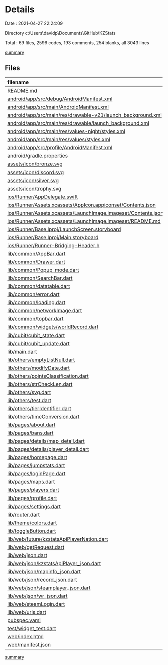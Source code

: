 # Details

Date : 2021-04-27 22:24:09

Directory c:\Users\davidp\Documents\GitHub\KZStats

Total : 69 files,  2596 codes, 193 comments, 254 blanks, all 3043 lines

[summary](results.md)

## Files
| filename | language | code | comment | blank | total |
| :--- | :--- | ---: | ---: | ---: | ---: |
| [README.md](/README.md) | Markdown | 2 | 0 | 3 | 5 |
| [android/app/src/debug/AndroidManifest.xml](/android/app/src/debug/AndroidManifest.xml) | XML | 4 | 3 | 1 | 8 |
| [android/app/src/main/AndroidManifest.xml](/android/app/src/main/AndroidManifest.xml) | XML | 30 | 11 | 1 | 42 |
| [android/app/src/main/res/drawable-v21/launch_background.xml](/android/app/src/main/res/drawable-v21/launch_background.xml) | XML | 4 | 7 | 2 | 13 |
| [android/app/src/main/res/drawable/launch_background.xml](/android/app/src/main/res/drawable/launch_background.xml) | XML | 4 | 7 | 2 | 13 |
| [android/app/src/main/res/values-night/styles.xml](/android/app/src/main/res/values-night/styles.xml) | XML | 9 | 9 | 1 | 19 |
| [android/app/src/main/res/values/styles.xml](/android/app/src/main/res/values/styles.xml) | XML | 9 | 9 | 1 | 19 |
| [android/app/src/profile/AndroidManifest.xml](/android/app/src/profile/AndroidManifest.xml) | XML | 4 | 3 | 1 | 8 |
| [android/gradle.properties](/android/gradle.properties) | Properties | 3 | 0 | 1 | 4 |
| [assets/icon/bronze.svg](/assets/icon/bronze.svg) | XML | 39 | 1 | 0 | 40 |
| [assets/icon/discord.svg](/assets/icon/discord.svg) | XML | 1 | 0 | 0 | 1 |
| [assets/icon/silver.svg](/assets/icon/silver.svg) | XML | 39 | 1 | 0 | 40 |
| [assets/icon/trophy.svg](/assets/icon/trophy.svg) | XML | 60 | 1 | 1 | 62 |
| [ios/Runner/AppDelegate.swift](/ios/Runner/AppDelegate.swift) | Swift | 12 | 0 | 2 | 14 |
| [ios/Runner/Assets.xcassets/AppIcon.appiconset/Contents.json](/ios/Runner/Assets.xcassets/AppIcon.appiconset/Contents.json) | JSON | 122 | 0 | 1 | 123 |
| [ios/Runner/Assets.xcassets/LaunchImage.imageset/Contents.json](/ios/Runner/Assets.xcassets/LaunchImage.imageset/Contents.json) | JSON | 23 | 0 | 1 | 24 |
| [ios/Runner/Assets.xcassets/LaunchImage.imageset/README.md](/ios/Runner/Assets.xcassets/LaunchImage.imageset/README.md) | Markdown | 3 | 0 | 2 | 5 |
| [ios/Runner/Base.lproj/LaunchScreen.storyboard](/ios/Runner/Base.lproj/LaunchScreen.storyboard) | XML | 36 | 1 | 1 | 38 |
| [ios/Runner/Base.lproj/Main.storyboard](/ios/Runner/Base.lproj/Main.storyboard) | XML | 25 | 1 | 1 | 27 |
| [ios/Runner/Runner-Bridging-Header.h](/ios/Runner/Runner-Bridging-Header.h) | C++ | 1 | 0 | 1 | 2 |
| [lib/common/AppBar.dart](/lib/common/AppBar.dart) | Dart | 23 | 2 | 5 | 30 |
| [lib/common/Drawer.dart](/lib/common/Drawer.dart) | Dart | 90 | 0 | 6 | 96 |
| [lib/common/Popup_mode.dart](/lib/common/Popup_mode.dart) | Dart | 62 | 0 | 4 | 66 |
| [lib/common/SearchBar.dart](/lib/common/SearchBar.dart) | Dart | 87 | 2 | 7 | 96 |
| [lib/common/datatable.dart](/lib/common/datatable.dart) | Dart | 177 | 0 | 13 | 190 |
| [lib/common/error.dart](/lib/common/error.dart) | Dart | 36 | 0 | 2 | 38 |
| [lib/common/loading.dart](/lib/common/loading.dart) | Dart | 26 | 0 | 2 | 28 |
| [lib/common/networkImage.dart](/lib/common/networkImage.dart) | Dart | 16 | 0 | 2 | 18 |
| [lib/common/topbar.dart](/lib/common/topbar.dart) | Dart | 14 | 0 | 3 | 17 |
| [lib/common/widgets/worldRecord.dart](/lib/common/widgets/worldRecord.dart) | Dart | 33 | 0 | 2 | 35 |
| [lib/cubit/cubit_state.dart](/lib/cubit/cubit_state.dart) | Dart | 24 | 1 | 8 | 33 |
| [lib/cubit/cubit_update.dart](/lib/cubit/cubit_update.dart) | Dart | 41 | 0 | 12 | 53 |
| [lib/main.dart](/lib/main.dart) | Dart | 30 | 1 | 6 | 37 |
| [lib/others/emptyListNull.dart](/lib/others/emptyListNull.dart) | Dart | 3 | 0 | 1 | 4 |
| [lib/others/modifyDate.dart](/lib/others/modifyDate.dart) | Dart | 6 | 0 | 1 | 7 |
| [lib/others/pointsClassification.dart](/lib/others/pointsClassification.dart) | Dart | 29 | 0 | 2 | 31 |
| [lib/others/strCheckLen.dart](/lib/others/strCheckLen.dart) | Dart | 3 | 0 | 1 | 4 |
| [lib/others/svg.dart](/lib/others/svg.dart) | Dart | 17 | 0 | 4 | 21 |
| [lib/others/test.dart](/lib/others/test.dart) | Dart | 0 | 0 | 2 | 2 |
| [lib/others/tierIdentifier.dart](/lib/others/tierIdentifier.dart) | Dart | 20 | 0 | 6 | 26 |
| [lib/others/timeConversion.dart](/lib/others/timeConversion.dart) | Dart | 36 | 2 | 7 | 45 |
| [lib/pages/about.dart](/lib/pages/about.dart) | Dart | 13 | 0 | 3 | 16 |
| [lib/pages/bans.dart](/lib/pages/bans.dart) | Dart | 11 | 0 | 3 | 14 |
| [lib/pages/details/map_detail.dart](/lib/pages/details/map_detail.dart) | Dart | 156 | 4 | 8 | 168 |
| [lib/pages/details/player_detail.dart](/lib/pages/details/player_detail.dart) | Dart | 183 | 5 | 8 | 196 |
| [lib/pages/homepage.dart](/lib/pages/homepage.dart) | Dart | 273 | 10 | 8 | 291 |
| [lib/pages/jumpstats.dart](/lib/pages/jumpstats.dart) | Dart | 11 | 0 | 3 | 14 |
| [lib/pages/loginPage.dart](/lib/pages/loginPage.dart) | Dart | 8 | 0 | 3 | 11 |
| [lib/pages/maps.dart](/lib/pages/maps.dart) | Dart | 11 | 0 | 3 | 14 |
| [lib/pages/players.dart](/lib/pages/players.dart) | Dart | 11 | 0 | 3 | 14 |
| [lib/pages/profile.dart](/lib/pages/profile.dart) | Dart | 11 | 0 | 3 | 14 |
| [lib/pages/settings.dart](/lib/pages/settings.dart) | Dart | 47 | 0 | 5 | 52 |
| [lib/router.dart](/lib/router.dart) | Dart | 63 | 1 | 3 | 67 |
| [lib/theme/colors.dart](/lib/theme/colors.dart) | Dart | 8 | 0 | 2 | 10 |
| [lib/toggleButton.dart](/lib/toggleButton.dart) | Dart | 47 | 3 | 6 | 56 |
| [lib/web/future/kzstatsApiPlayerNation.dart](/lib/web/future/kzstatsApiPlayerNation.dart) | Dart | 24 | 1 | 2 | 27 |
| [lib/web/getRequest.dart](/lib/web/getRequest.dart) | Dart | 21 | 2 | 3 | 26 |
| [lib/web/json.dart](/lib/web/json.dart) | Dart | 5 | 0 | 1 | 6 |
| [lib/web/json/kzstatsApiPlayer_json.dart](/lib/web/json/kzstatsApiPlayer_json.dart) | Dart | 61 | 3 | 6 | 70 |
| [lib/web/json/mapinfo_json.dart](/lib/web/json/mapinfo_json.dart) | Dart | 38 | 3 | 6 | 47 |
| [lib/web/json/record_json.dart](/lib/web/json/record_json.dart) | Dart | 66 | 3 | 6 | 75 |
| [lib/web/json/steamplayer_json.dart](/lib/web/json/steamplayer_json.dart) | Dart | 81 | 0 | 11 | 92 |
| [lib/web/json/wr_json.dart](/lib/web/json/wr_json.dart) | Dart | 101 | 3 | 7 | 111 |
| [lib/web/steamLogin.dart](/lib/web/steamLogin.dart) | Dart | 0 | 27 | 1 | 28 |
| [lib/web/urls.dart](/lib/web/urls.dart) | Dart | 47 | 6 | 7 | 60 |
| [pubspec.yaml](/pubspec.yaml) | YAML | 33 | 35 | 11 | 79 |
| [test/widget_test.dart](/test/widget_test.dart) | Dart | 14 | 10 | 7 | 31 |
| [web/index.html](/web/index.html) | HTML | 26 | 15 | 5 | 46 |
| [web/manifest.json](/web/manifest.json) | JSON | 23 | 0 | 1 | 24 |

[summary](results.md)